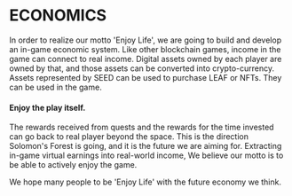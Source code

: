 # ECONOMICS

In order to realize our motto 'Enjoy Life', we are going to build and develop an in-game economic system. Like other blockchain games, income in the game can connect to real income. Digital assets owned by each player are owned by that, and those assets can be converted into crypto-currency. Assets represented by SEED can be used to purchase LEAF or NFTs. They can be used in the game.

#### Enjoy the play itself.

The rewards received from quests and the rewards for the time invested can go back to real player beyond the space. This is the direction Solomon's Forest is going, and it is the future we are aiming for. Extracting in-game virtual earnings into real-world income, We believe our motto is to be able to actively enjoy the game.

We hope many people to be 'Enjoy Life' with the future economy we think.
